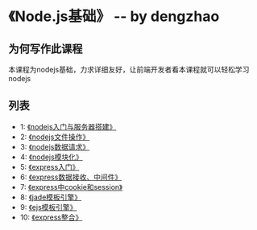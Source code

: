 # 《Node.js基础》 -- by dengzhao


## 为何写作此课程


本课程为nodejs基础，力求详细友好，让前端开发者看本课程就可以轻松学习nodejs


## 列表

* 1: [《nodejs入门与服务器搭建》](https://github.com/dzfrontend/nodejs/tree/master/1.nodejs%E5%85%A5%E9%97%A8%E4%B8%8E%E6%9C%8D%E5%8A%A1%E5%99%A8%E6%90%AD%E5%BB%BA)
* 2: [《nodejs文件操作》](https://github.com/dzfrontend/nodejs/tree/master/2.nodejs%E6%96%87%E4%BB%B6%E6%93%8D%E4%BD%9C)
* 3: [《nodejs数据请求》](https://github.com/dzfrontend/nodejs/tree/master/3.nodejs%E6%95%B0%E6%8D%AE%E8%AF%B7%E6%B1%82)
* 4: [《nodejs模块化》](https://github.com/dzfrontend/nodejs/tree/master/4.nodejs%E6%A8%A1%E5%9D%97%E5%8C%96)
* 5: [《express入门》](https://github.com/dzfrontend/nodejs/tree/master/5.nodejs%E6%A1%86%E6%9E%B6express%E5%85%A5%E9%97%A8)
* 6: [《express数据接收、中间件》](https://github.com/dzfrontend/nodejs/tree/master/6.nodejs%E6%A1%86%E6%9E%B6express%E6%95%B0%E6%8D%AE%E3%80%81%E4%B8%AD%E9%97%B4%E4%BB%B6)
* 7: [《express中cookie和session》](https://github.com/dzfrontend/nodejs/tree/master/7.nodejs%E6%A1%86%E6%9E%B6express%E4%B8%ADcookie%E5%92%8Csession)
* 8: [《jade模板引擎》](https://github.com/dzfrontend/nodejs/tree/master/8.jade%E6%A8%A1%E6%9D%BF%E5%BC%95%E6%93%8E)
* 9: [《ejs模板引擎》](https://github.com/dzfrontend/nodejs/tree/master/9.ejs%E6%A8%A1%E6%9D%BF%E5%BC%95%E6%93%8E)
* 10: [《express整合》](https://github.com/dzfrontend/nodejs/tree/master/10.express%E6%95%B4%E5%90%88)
